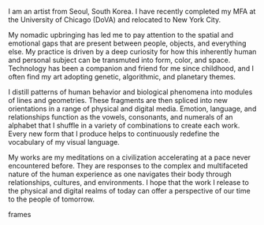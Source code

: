 I am an artist from Seoul, South Korea. I have recently completed my MFA at the University of Chicago (DoVA) and relocated to New York City. 

My nomadic upbringing has led me to pay attention to the spatial and emotional gaps that are present between people, objects, and everything else. My practice is driven by a deep curiosity for how this inherently human and personal subject can be transmuted into form, color, and space. Technology has been a companion and friend for me since childhood, and I often find my art adopting genetic, algorithmic, and planetary themes.

I distill patterns of human behavior and biological phenomena into modules of lines and geometries. These fragments are then spliced into new orientations in a range of physical and digital media. Emotion, language, and relationships function as the vowels, consonants, and numerals of an alphabet that I shuffle in a variety of combinations to create each work. Every new form that I produce helps to continuously redefine the vocabulary of my visual language. 

My works are my meditations on a civilization accelerating at a pace never encountered before. They are responses to the complex and multifaceted nature of the human experience as one navigates their body through relationships, cultures, and environments. I hope that the work I release to the physical and digital realms of today can offer a perspective of our time to the people of tomorrow.

frames